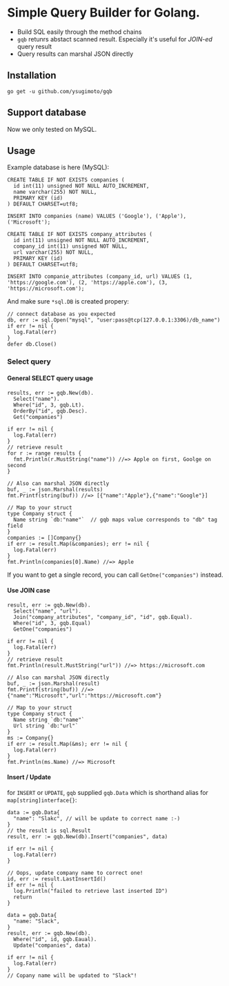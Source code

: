 # Simple Query Builder for Golang.

- Build SQL easily through the method chains
- `gqb` retunrs abstact scanned result. Especially it's useful for _JOIN-ed_ query result
- Query results can marshal JSON directly

## Installation

```
go get -u github.com/ysugimoto/gqb
```

## Support database

Now we only tested on MySQL.

## Usage

Example database is here (MySQL):

```
CREATE TABLE IF NOT EXISTS companies (
  id int(11) unsigned NOT NULL AUTO_INCREMENT,
  name varchar(255) NOT NULL,
  PRIMARY KEY (id)
) DEFAULT CHARSET=utf8;

INSERT INTO companies (name) VALUES ('Google'), ('Apple'), ('Microsoft');

CREATE TABLE IF NOT EXISTS company_attributes (
  id int(11) unsigned NOT NULL AUTO_INCREMENT,
  company_id int(11) unsigned NOT NULL,
  url varchar(255) NOT NULL,
  PRIMARY KEY (id)
) DEFAULT CHARSET=utf8;

INSERT INTO companie_attributes (company_id, url) VALUES (1, 'https://google.com'), (2, 'https://apple.com'), (3, 'https://microsoft.com');
```

And make sure `*sql.DB` is created propery:

```
// connect database as you expected
db, err := sql.Open("mysql", "user:pass@tcp(127.0.0.1:3306)/db_name")
if err != nil {
  log.Fatal(err)
}
defer db.Close()
```

### Select query

#### General SELECT query usage

```
results, err := gqb.New(db).
  Select("name").
  Where("id", 3, gqb.Lt).
  OrderBy("id", gqb.Desc).
  Get("companies")

if err != nil {
  log.Fatal(err)
}
// retrieve result
for r := range results {
  fmt.Println(r.MustString("name")) //=> Apple on first, Goolge on second
}

// Also can marshal JSON directly
buf, _ := json.Marshal(results)
fmt.Printf(string(buf)) //=> [{"name":"Apple"},{"name":"Google"}]

// Map to your struct
type Company struct {
  Name string `db:"name"`  // gqb maps value corresponds to "db" tag field
}
companies := []Company{}
if err := result.Map(&companies); err != nil {
  log.Fatal(err)
}
fmt.Println(companies[0].Name) //=> Apple
```

If you want to get a single record, you can call `GetOne("companies")` instead.

#### Use JOIN case

```
result, err := gqb.New(db).
  Select("name", "url").
  Join("company_attributes", "company_id", "id", gqb.Equal).
  Where("id", 3, gqb.Equal)
  GetOne("companies")

if err != nil {
  log.Fatal(err)
}
// retrieve result
fmt.Println(result.MustString("url")) //=> https://microsoft.com

// Also can marshal JSON directly
buf, _ := json.Marshal(result)
fmt.Printf(string(buf)) //=> {"name":"Microsoft","url":"https://microsoft.com"}

// Map to your struct
type Company struct {
  Name string `db:"name"`
  Url string `db:"url"`
}
ms := Company{}
if err := result.Map(&ms); err != nil {
  log.Fatal(err)
}
fmt.Println(ms.Name) //=> Microsoft
```

#### Insert / Update

for `INSERT` or `UPDATE`, `gqb` supplied `gqb.Data` which is shorthand alias for `map[string]interface{}`:

```
data := gqb.Data{
  "name": "Slakc", // will be update to correct name :-)
}
// the result is sql.Result
result, err := gqb.New(db).Insert("companies", data)

if err != nil {
  log.Fatal(err)
}

// Oops, update company name to correct one!
id, err := result.LastInsertId()
if err != nil {
  log.Println("failed to retrieve last inserted ID")
  return
}

data = gqb.Data{
  "name: "Slack",
}
result, err := gqb.New(db).
  Where("id", id, gqb.Eaual).
  Update("companies", data)

if err != nil {
  log.Fatal(err)
}
// Copany name will be updated to "Slack"!
```
